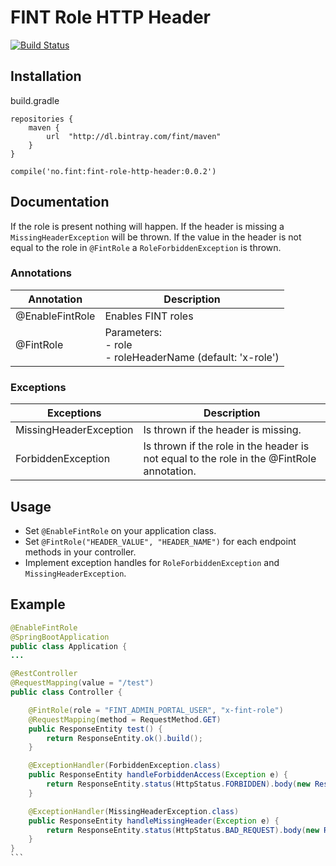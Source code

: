 # FINT Role HTTP Header

[![Build Status](https://jenkins.rogfk.no/buildStatus/icon?job=FINTprosjektet/fint-role-http-header/master)](https://jenkins.rogfk.no/job/FINTprosjektet/job/fint-role-http-header/job/master/)



## Installation

build.gradle

```
repositories {
    maven {
        url  "http://dl.bintray.com/fint/maven"
    }
}

compile('no.fint:fint-role-http-header:0.0.2')
```
## Documentation
If the role is present nothing will happen. If the header is missing a `MissingHeaderException` will be thrown.
If the value in the header is not equal to the role in `@FintRole` a `RoleForbiddenException` is thrown.

### Annotations
| Annotation        | Description           |
|-------------------|-----------------------|
| @EnableFintRole   | Enables FINT roles    |
| @FintRole         | Parameters: <br>- role <br>- roleHeaderName (default: 'x-role') |


### Exceptions
| Exceptions        | Description           |
|-------------------|-----------------------|
| MissingHeaderException | Is thrown if the header is missing. |
| ForbiddenException | Is thrown if the role in the header is not equal to the role in the @FintRole annotation. |


## Usage

- Set `@EnableFintRole` on your application class.
- Set `@FintRole("HEADER_VALUE", "HEADER_NAME")` for each endpoint methods in your controller.
- Implement exception handles for `RoleForbiddenException` and `MissingHeaderException`.

## Example

````java
@EnableFintRole
@SpringBootApplication
public class Application {
...
````

````java
@RestController
@RequestMapping(value = "/test")
public class Controller {

    @FintRole(role = "FINT_ADMIN_PORTAL_USER", "x-fint-role")
    @RequestMapping(method = RequestMethod.GET)
    public ResponseEntity test() {
        return ResponseEntity.ok().build();
    }

    @ExceptionHandler(ForbiddenException.class)
    public ResponseEntity handleForbiddenAccess(Exception e) {
        return ResponseEntity.status(HttpStatus.FORBIDDEN).body(new ResponseFintRoleError(e.getMessage()));
    }

    @ExceptionHandler(MissingHeaderException.class)
    public ResponseEntity handleMissingHeader(Exception e) {
        return ResponseEntity.status(HttpStatus.BAD_REQUEST).body(new ResponseFintRoleError(e.getMessage()));
    }
}
```